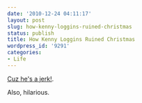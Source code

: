 ```yaml
---
date: '2010-12-24 04:11:17'
layout: post
slug: how-kenny-loggins-ruined-christmas
status: publish
title: How Kenny Loggins Ruined Christmas
wordpress_id: '9291'
categories:
- Life
---
```


[Cuz he's a jerk!](http://hyperboleandahalf.blogspot.com/2010/12/year-kenny-loggins-ruined-christmas.html).

Also, hilarious.
